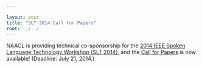 ```yaml
---

layout: post
title: "SLT 2014 Call for Papers"
root: ../../
---
```


NAACL is providing technical co-sponsorship for the <a href="http://www.slt2014.org">2014 IEEE Spoken Language Technology Workshop (SLT 2014)</a>, and the <a href="http://www.slt2014.org/CallForPapers.asp">Call for Papers</a> is now available! (Deadline: July 21, 2014.)
